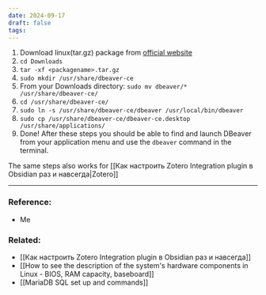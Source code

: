 ```yaml
---
date: 2024-09-17
draft: false
tags:
---
```

1. Download linux(tar.gz) package from [official website](https://dbeaver.io/download/)
2. `cd Downloads`
3. `tar -xf <packagename>.tar.gz`
4. `sudo mkdir /usr/share/dbeaver-ce`
5. From your Downloads directory: `sudo mv dbeaver/* /usr/share/dbeaver-ce/`
6. `cd /usr/share/dbeaver-ce/`
7. `sudo ln -s /usr/share/dbeaver-ce/dbeaver /usr/local/bin/dbeaver`
8. `sudo cp /usr/share/dbeaver-ce/dbeaver-ce.desktop /usr/share/applications/`
9. Done! After these steps you should be able to find and launch DBeaver from your application menu and use the `dbeaver` command in the terminal. 


The same steps also works for [[Как настроить Zotero Integration plugin в Obsidian раз и навсегда|Zotero]]

---
### Reference:
- Me

### Related:
- [[Как настроить Zotero Integration plugin в Obsidian раз и навсегда]]
- [[How to see the description of the system's hardware components in Linux - BIOS, RAM capacity, baseboard]]
- [[MariaDB SQL set up and commands]]